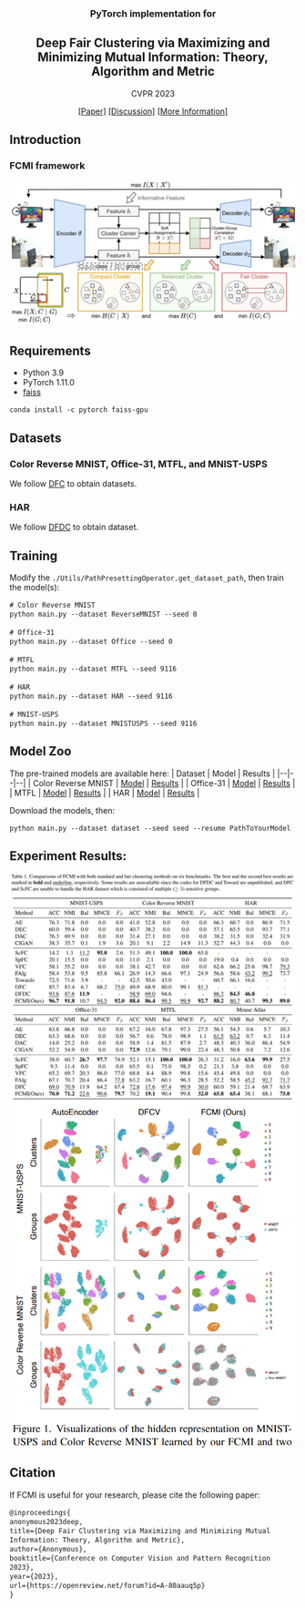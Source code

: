 
<div align="center">


### PyTorch implementation for 

  ## Deep Fair Clustering via Maximizing and Minimizing Mutual Information: Theory, Algorithm and Metric 

CVPR 2023
  
[[Paper]](https://arxiv.org/pdf/2209.12396)                [[Discussion]](https://github.com/PengxinZeng/2023-CVPR-FCMI/issues)  [[More Information]](https://github.com/PengxinZeng?tab=repositories)
</div>

## Introduction

### FCMI framework
<img src="https://github.com/PengxinZeng/2023-CVPR-FCMI/blob/main/Fig2.png"  width="740"  />

## Requirements

- Python 3.9
- PyTorch 1.11.0
- [faiss](https://anaconda.org/pytorch/faiss-gpu)
```
conda install -c pytorch faiss-gpu
```
  
## Datasets

### Color Reverse MNIST, Office-31, MTFL, and MNIST-USPS  

We follow [DFC](https://openaccess.thecvf.com/content_CVPR_2020/papers/Li_Deep_Fair_Clustering_for_Visual_Learning_CVPR_2020_paper.pdf) to obtain datasets.

### HAR 
We follow [DFDC](https://arxiv.org/pdf/2105.14146.pdf) to obtain dataset.



## Training

Modify the ```./Utils/PathPresettingOperator.get_dataset_path```, then train the model(s):
```train
# Color Reverse MNIST
python main.py --dataset ReverseMNIST --seed 0  
  
# Office-31  
python main.py --dataset Office --seed 0  
  
# MTFL  
python main.py --dataset MTFL --seed 9116  
  
# HAR  
python main.py --dataset HAR --seed 9116  
  
# MNIST-USPS  
python main.py --dataset MNISTUSPS --seed 9116  
```

## Model Zoo
The pre-trained models are available here:
| Dataset | Model | Results |
|--|--|--|
| Color Reverse MNIST | [Model](https://drive.google.com/drive/folders/1pfw4YCGkYP1XupGw-GNBip_dNaqBCODl?usp=share_link) | [Results](https://github.com/PengxinZeng/2023-CVPR-FCMI/blob/main/TrainRevMnist.txt) |
| Office-31 | [Model](https://drive.google.com/drive/folders/1pfw4YCGkYP1XupGw-GNBip_dNaqBCODl?usp=share_link) | [Results](https://github.com/PengxinZeng/2023-CVPR-FCMI/blob/main/TrainOffice.txt) |
| MTFL | [Model](https://drive.google.com/drive/folders/1pfw4YCGkYP1XupGw-GNBip_dNaqBCODl?usp=share_link) | [Results](https://github.com/PengxinZeng/2023-CVPR-FCMI/blob/main/TrainMTFL.txt) |
| HAR | [Model](https://drive.google.com/drive/folders/1pfw4YCGkYP1XupGw-GNBip_dNaqBCODl?usp=share_link) | [Results](https://github.com/PengxinZeng/2023-CVPR-FCMI/blob/main/TrainHAR.txt) |

Download the models, then:
```
python main.py --dataset dataset --seed seed --resume PathToYourModel
```

## Experiment Results:
<img src="https://github.com/PengxinZeng/2023-CVPR-FCMI/blob/main/Tab1.png"  width="740"  />
<img src="https://github.com/PengxinZeng/2023-CVPR-FCMI/blob/main/FigVisual.png"  width="600"  />


## Citation

If FCMI is useful for your research, please cite the following paper:
```
@inproceedings{
anonymous2023deep,
title={Deep Fair Clustering via Maximizing and Minimizing Mutual Information: Theory, Algorithm and Metric},
author={Anonymous},
booktitle={Conference on Computer Vision and Pattern Recognition 2023},
year={2023},
url={https://openreview.net/forum?id=A-80aauq5p}
}
```


















